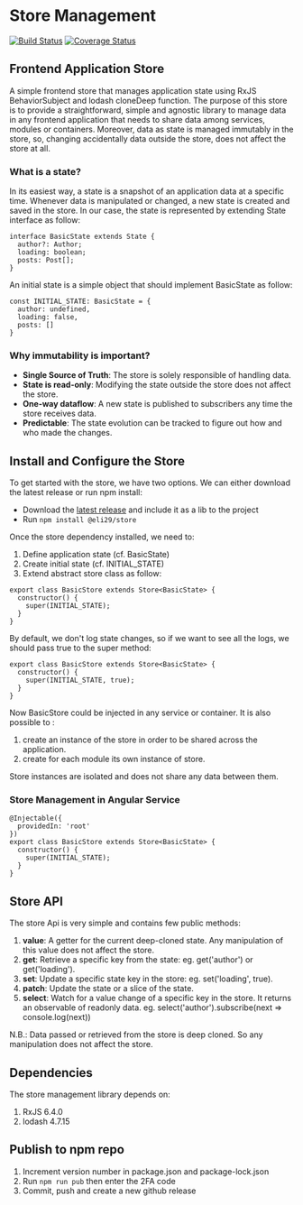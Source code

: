 # Store Management

[![Build Status](https://travis-ci.org/elie29/store.svg?branch=master)](https://travis-ci.org/elie29/store)
[![Coverage Status](https://coveralls.io/repos/github/elie29/store/badge.svg?branch=master)](https://coveralls.io/github/elie29/store?branch=master)

## Frontend Application Store

A simple frontend store that manages application state using RxJS BehaviorSubject and lodash cloneDeep function. The purpose of this store is to provide a straightforward, simple and agnostic library to manage data in any frontend application that needs to share data among services, modules or containers. Moreover, data as state is managed immutably in the store, so, changing accidentally data outside the store, does not affect the store at all.

### What is a state?

In its easiest way, a state is a snapshot of an application data at a specific time. Whenever data is manipulated or changed, a new state is created and saved in the store. In our case, the state is represented by extending State interface as follow:

```TS
interface BasicState extends State {
  author?: Author;
  loading: boolean;
  posts: Post[];
}
```

An initial state is a simple object that should implement BasicState as follow:

```TS
const INITIAL_STATE: BasicState = {
  author: undefined,
  loading: false,
  posts: []
}
```

### Why immutability is important?

- **Single Source of Truth**: The store is solely responsible of handling data.
- **State is read-only**: Modifying the state outside the store does not affect the store.
- **One-way dataflow**: A new state is published to subscribers any time the store receives data.
- **Predictable**: The state evolution can be tracked to figure out how and who made the changes.

## Install and Configure the Store

To get started with the store, we have two options. We can either download the latest release or run npm install:

- Download the [latest release](https://github.com/elie29/store/releases) and include it as a lib to the project
- Run `npm install @eli29/store`

Once the store dependency installed, we need to:

1. Define application state (cf. BasicState)
2. Create initial state (cf. INITIAL_STATE)
3. Extend abstract store class as follow:

```TS
export class BasicStore extends Store<BasicState> {
  constructor() {
    super(INITIAL_STATE);
  }
}
```

By default, we don't log state changes, so if we want to see all the logs, we should pass true to the super method:

```TS
export class BasicStore extends Store<BasicState> {
  constructor() {
    super(INITIAL_STATE, true);
  }
}
```

Now BasicStore could be injected in any service or container. It is also possible to :

1. create an instance of the store in order to be shared across the application.
2. create for each module its own instance of store.

Store instances are isolated and does not share any data between them.

### Store Management in Angular Service

```TS
@Injectable({
  providedIn: 'root'
})
export class BasicStore extends Store<BasicState> {
  constructor() {
    super(INITIAL_STATE);
  }
}
```

## Store API

The store Api is very simple and contains few public methods:

1. **value**: A getter for the current deep-cloned state. Any manipulation of this value does not affect the store.
1. **get**: Retrieve a specific key from the state: eg. get('author') or get('loading').
1. **set**: Update a specific state key in the store: eg. set('loading', true).
1. **patch**: Update the state or a slice of the state.
1. **select**: Watch for a value change of a specific key in the store. It returns an observable of readonly data. eg. select('author').subscribe(next => console.log(next))

N.B.: Data passed or retrieved from the store is deep cloned. So any manipulation does not affect the store.

## Dependencies

The store management library depends on:

1. RxJS 6.4.0
2. lodash 4.7.15

## Publish to npm repo

1. Increment version number in package.json and package-lock.json
1. Run `npm run pub` then enter the 2FA code
1. Commit, push and create a new github release
